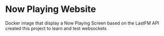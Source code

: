 # Now Playing Website

Docker image that display a Now Playing Screen based on the LastFM API created this project to learn and test websockets
